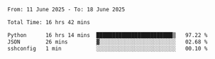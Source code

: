 <!--START_SECTION:waka-->

```txt
From: 11 June 2025 - To: 18 June 2025

Total Time: 16 hrs 42 mins

Python      16 hrs 14 mins  ████████████████████████▒   97.22 %
JSON        26 mins         ▓░░░░░░░░░░░░░░░░░░░░░░░░   02.68 %
sshconfig   1 min           ░░░░░░░░░░░░░░░░░░░░░░░░░   00.10 %
```

<!--END_SECTION:waka-->
